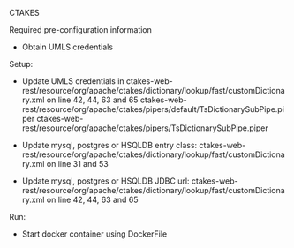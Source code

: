 CTAKES

Required pre-configuration information

- Obtain UMLS credentials

Setup:

- Update UMLS credentials in
  ctakes-web-rest/resource/org/apache/ctakes/dictionary/lookup/fast/customDictionary.xml on line 42, 44, 63 and 65
  ctakes-web-rest/resource/org/apache/ctakes/pipers/default/TsDictionarySubPipe.piper
  ctakes-web-rest/resource/org/apache/ctakes/pipers/TsDictionarySubPipe.piper

- Update mysql, postgres or HSQLDB entry class:
  ctakes-web-rest/resource/org/apache/ctakes/dictionary/lookup/fast/customDictionary.xml on line 31 and 53

- Update mysql, postgres or HSQLDB JDBC url:
  ctakes-web-rest/resource/org/apache/ctakes/dictionary/lookup/fast/customDictionary.xml on line 42, 44, 63 and 65

Run:

- Start docker container using DockerFile
